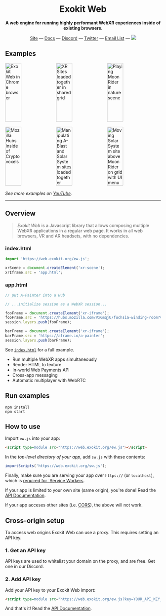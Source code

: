 <h1 align="center">Exokit Web</h1>
<p align="center"><b>A web engine for running highly performant WebXR experiences inside of existing browsers.</b></p>

<div align="center">
  <a href="https://web.exokit.org">Site</a>
  &mdash;
  <a href="https://docs.exokit.org/">Docs</a>
  &mdash;
  <a href="https://discordapp.com/invite/Apk6cZN">Discord</a>
  &mdash;
  <a href="https://twitter.com/exokitxr">Twitter</a>
  &mdash;
  <a href="https://mailchi.mp/ee614096d73a/exokitweb">Email List</a>
  &mdash;
  <a href="https://twitter.com/exokitxr"><img src="https://img.shields.io/twitter/follow/exokitxr.svg?style=social"></a>
</div>

## Examples

<a href="https://web.exokit.org/"><img alt="Exokit Web in Chrome browser" target="_blank" src="https://user-images.githubusercontent.com/29695350/64732206-32008580-d4a8-11e9-994c-a0e18c662b72.gif" height="190" width="32%"></a>
<a href="https://web.exokit.org/"><img alt="XR Sites loaded together in shared grid" target="_blank" src="https://user-images.githubusercontent.com/29695350/64731446-daade580-d4a6-11e9-8d90-d3014d4b986b.gif" height="190" width="32%"></a>
<a href="https://web.exokit.org/"><img alt="Playing Moon Rider in nature scene" target="_blank" src="https://user-images.githubusercontent.com/29695350/64731419-ccf86000-d4a6-11e9-9fdc-e5ca71af261f.gif" height="190" width="32%"></a>

<a href="https://web.exokit.org/"><img alt="Mozilla Hubs inside of Cryptovoxels" target="_blank" src="https://user-images.githubusercontent.com/29695350/64731439-d7b2f500-d4a6-11e9-958b-a8337f42c6f5.gif" height="190" width="32%"></a>
<a href="https://web.exokit.org/"><img alt="Manipulating A-Blast and Solar System sites loaded together" target="_blank" src="https://user-images.githubusercontent.com/29695350/64731510-fc0ed180-d4a6-11e9-87d5-b76c36c51aea.gif" height="190" width="32%"></a>
<a href="https://web.exokit.org/"><img alt="Moving Solar System site above Moon Rider on grid with UI menu" target="_blank" src="https://user-images.githubusercontent.com/29695350/64731523-04670c80-d4a7-11e9-9021-1258a6e66b98.gif" height="190" width="32%"></a>

*See more examples on [YouTube](https://www.youtube.com/c/exokit).*

----------------------------------

## Overview

> *Exokit Web* is a Javascript library that allows composing multiple WebXR applications in a regular web page. It works in all web browsers, VR and AR headsets, with no dependencies.

### index.html
```js
import 'https://web.exokit.org/ew.js';

xrScene = document.createElement('xr-scene');
xrIframe.src = 'app.html';
```

### app.html
```js
// put A-Painter into a Hub

// ...initialize session as a WebXR session...

fooFrame = document.createElement('xr-iframe');
fooFrame.src = 'https://hubs.mozilla.com/VxGmqjU/fuchsia-winding-room?vr_entry_type=vr_now';
session.layers.push(fooFrame);

barFrame = document.createElement('xr-iframe');
barFrame.src = 'https://aframe.io/a-painter';
session.layers.push(barFrame);
```

See [`index.html`](index.html) for a full example.

- Run multiple WebXR apps simultaneously
- Render HTML to texture
- In-world Web Payments API
- Cross-app messaging
- Automatic multiplayer with WebRTC

## Run examples

```
npm install
npm start
```

## How to use

Import `ew.js` into your app:

```html
<script type=module src="https://web.exokit.org/ew.js"></script>
```

In the _top-level directory of your app_, add `sw.js` with these contents:

```js
importScripts('https://web.exokit.org/sw.js');
```

Finally, make sure you are serving your app over `https://` (or `localhost`), which is [required for `Service Workers](https://developers.google.com/web/fundamentals/primers/service-workers/#you_need_https).

If your app is limited to your own site (same origin), you're done! Read the [API Documentation](https://docs.exokit.org/).

If your app acceses other sites (i.e. [CORS](https://developer.mozilla.org/en-US/docs/Web/HTTP/CORS)), the above will not work.

## Cross-origin setup

To access web origins Exokit Web can use a proxy. This requires setting an API key.

### 1. Get an API key

API keys are used to whitelist your domain on the proxy, and are free. Get one in our Discord.

### 2. Add API key

Add your API key to your Exokit Web import:

```html
<script type=module src="https://web.exokit.org/ew.js?key=YOUR_API_KEY_HERE"></script>
```

And that's it! Read the [API Documentation](https://docs.exokit.org/).
